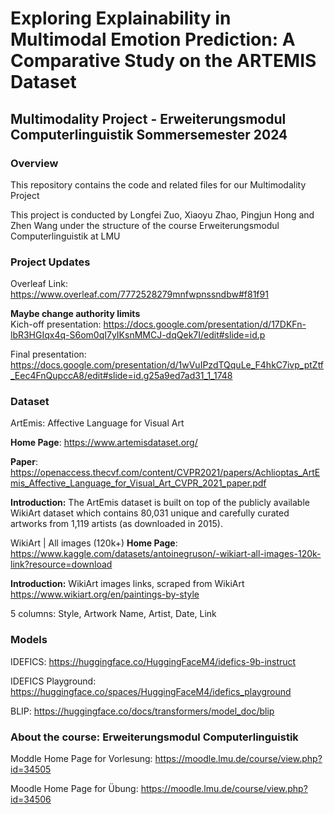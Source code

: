 # Exploring Explainability in Multimodal Emotion Prediction: A Comparative Study on the ARTEMIS Dataset
## Multimodality Project - Erweiterungsmodul Computerlinguistik Sommersemester 2024

### Overview
This repository contains the code and related files for our Multimodality Project

This project is conducted by Longfei Zuo, Xiaoyu Zhao, Pingjun Hong and Zhen Wang under the structure of the course Erweiterungsmodul Computerlinguistik at LMU


### Project Updates
Overleaf Link: https://www.overleaf.com/7772528279mnfwpnssndbw#f81f91

**Maybe change authority limits** \
Kich-off presentation: https://docs.google.com/presentation/d/17DKFn-lbR3HGIqx4q-S6om0qI7yIKsnMMCJ-dqQek7I/edit#slide=id.p

Final presentation: https://docs.google.com/presentation/d/1wVuIPzdTQquLe_F4hkC7ivp_ptZtf_Eec4FnQupccA8/edit#slide=id.g25a9ed7ad31_1_1748


### Dataset
ArtEmis: Affective Language for Visual Art

**Home Page**: https://www.artemisdataset.org/

**Paper**: https://openaccess.thecvf.com/content/CVPR2021/papers/Achlioptas_ArtEmis_Affective_Language_for_Visual_Art_CVPR_2021_paper.pdf 

**Introduction:**
The ArtEmis dataset is built on top of the publicly available WikiArt dataset which contains 80,031 unique and carefully curated artworks from 1,119 artists (as downloaded in 2015).

WikiArt | All images (120k+)
**Home Page**: https://www.kaggle.com/datasets/antoinegruson/-wikiart-all-images-120k-link?resource=download

**Introduction:**
WikiArt images links, scraped from WikiArt https://www.wikiart.org/en/paintings-by-style

5 columns: Style, Artwork Name, Artist, Date, Link

### Models
IDEFICS: https://huggingface.co/HuggingFaceM4/idefics-9b-instruct 

IDEFICS Playground: https://huggingface.co/spaces/HuggingFaceM4/idefics_playground

BLIP: https://huggingface.co/docs/transformers/model_doc/blip

### About the course: Erweiterungsmodul Computerlinguistik
Moddle Home Page for Vorlesung: https://moodle.lmu.de/course/view.php?id=34505

Moodle Home Page for Übung: https://moodle.lmu.de/course/view.php?id=34506



